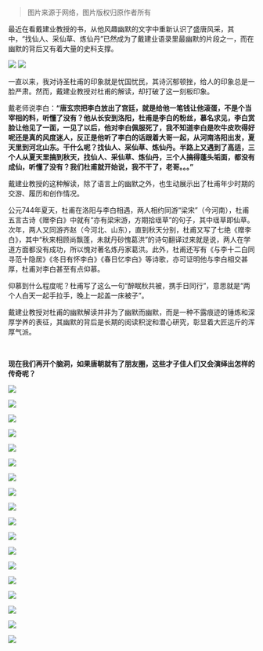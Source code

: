 >图片来源于网络，图片版权归原作者所有

最近在看戴建业教授的书，从他风趣幽默的文字中重新认识了盛唐风采，其中，“找仙人、采仙草、炼仙丹”已然成为了戴建业语录里最幽默的片段之一，而在幽默的背后又有着大量的史料支撑。

![](https://upload-images.jianshu.io/upload_images/6943526-8938abb22e6c956c.jpg?imageMogr2/auto-orient/strip%7CimageView2/2/w/1240)
![](https://upload-images.jianshu.io/upload_images/6943526-9458c0237f257a1d.jpg?imageMogr2/auto-orient/strip%7CimageView2/2/w/1240)

一直以来，我对诗圣杜甫的印象就是忧国忧民，其诗沉郁顿挫，给人的印象总是一脸严肃。然而，戴建业教授对杜甫的解读，却打破了这一刻板印象。

戴老师说李白：**“唐玄宗把李白放出了宫廷，就是给他一笔钱让他滚蛋，不是个当宰相的料，听懂了没有？他从长安到洛阳，杜甫是李白的粉丝，慕名求见，李白赏脸让他见了一面，一见了以后，他对李白佩服死了，我不知道李白是吹牛皮吹得好呢还是真的风度迷人，反正是他听了李白的话跟着大哥一起，从河南洛阳出发，夏天里到河北山东。干什么呢？找仙人、采仙草、炼仙丹。半路上又遇到了高适，三个人从夏天里搞到秋天，找仙人、采仙草、炼仙丹，三个人搞得蓬头垢面，都没有成仙，听懂了没有？我们杜甫就开始说，我不干了，老哥。。。”**

戴建业教授的这种解读，除了语言上的幽默之外，也生动展示出了杜甫年少时期的交游、履历和创作情况。

公元744年夏天，杜甫在洛阳与李白相遇，两人相约同游“梁宋”（今河南），杜甫五言古诗《赠李白》中就有“亦有梁宋游，方期拾瑶草”的句子，其中瑶草即仙草。次年，两人又同游齐赵（今河北、山东），直到秋天分别，杜甫又写了七绝《赠李白》，其中“秋来相顾尚飘蓬，未就丹砂愧葛洪”的诗句翻译过来就是说，两人在学道方面都没有成功，所以愧对著名炼丹家葛洪。此外，杜甫还写有《与李十二白同寻范十隐居》《冬日有怀李白》《春日忆李白》等诗歌，亦可证明他与李白相交甚厚，杜甫对李白甚至有点仰慕。

仰慕到什么程度呢？杜甫写了这么一句“醉眠秋共被，携手日同行”，意思就是“两个人白天一起手拉手，晚上一起盖一床被子”。

戴建业教授对杜甫的幽默解读并非为了幽默而幽默，而是一种不露痕迹的锤炼和深厚学养的表征，其幽默的背后是长期的阅读积淀和潜心研究，彰显着大匠运斤的浑厚气派。

<br/>

**现在我们再开个脑洞，如果唐朝就有了朋友圈，这些才子佳人们又会演绎出怎样的传奇呢？**

![](https://upload-images.jianshu.io/upload_images/6943526-85b1d4f449f83a04?imageMogr2/auto-orient/strip%7CimageView2/2/w/1240)

![](https://upload-images.jianshu.io/upload_images/6943526-1a5651025ffc1e8a?imageMogr2/auto-orient/strip%7CimageView2/2/w/1240)

![](https://upload-images.jianshu.io/upload_images/6943526-6136bfc21df00441?imageMogr2/auto-orient/strip%7CimageView2/2/w/1240)

![](https://upload-images.jianshu.io/upload_images/6943526-938ad437fd600c33?imageMogr2/auto-orient/strip%7CimageView2/2/w/1240)

![](https://upload-images.jianshu.io/upload_images/6943526-ebf8a480bf61fbe4?imageMogr2/auto-orient/strip%7CimageView2/2/w/1240)

![](https://upload-images.jianshu.io/upload_images/6943526-a7882b70526a5177?imageMogr2/auto-orient/strip%7CimageView2/2/w/1240)

![](https://upload-images.jianshu.io/upload_images/6943526-7cea18b4208ededc?imageMogr2/auto-orient/strip%7CimageView2/2/w/1240)

![](https://upload-images.jianshu.io/upload_images/6943526-4c11768b93bec507?imageMogr2/auto-orient/strip%7CimageView2/2/w/1240)

![](https://upload-images.jianshu.io/upload_images/6943526-903bda06afdc5e47?imageMogr2/auto-orient/strip%7CimageView2/2/w/1240)

![](https://upload-images.jianshu.io/upload_images/6943526-37c0604a1a62e857?imageMogr2/auto-orient/strip%7CimageView2/2/w/1240)

![](https://upload-images.jianshu.io/upload_images/6943526-5c09b94695327a96?imageMogr2/auto-orient/strip%7CimageView2/2/w/1240)

![](https://upload-images.jianshu.io/upload_images/6943526-431c58cfc183c393?imageMogr2/auto-orient/strip%7CimageView2/2/w/1240)

![](https://upload-images.jianshu.io/upload_images/6943526-abd120cf49b4feba?imageMogr2/auto-orient/strip%7CimageView2/2/w/1240)

![](https://upload-images.jianshu.io/upload_images/6943526-7531fca0e87c41c7?imageMogr2/auto-orient/strip%7CimageView2/2/w/1240)

![](https://upload-images.jianshu.io/upload_images/6943526-47ef04647a1be54f?imageMogr2/auto-orient/strip%7CimageView2/2/w/1240)

![](https://upload-images.jianshu.io/upload_images/6943526-4010726e6b3d5f76?imageMogr2/auto-orient/strip%7CimageView2/2/w/1240)

![](https://upload-images.jianshu.io/upload_images/6943526-4e381a5f7a30a3d0?imageMogr2/auto-orient/strip%7CimageView2/2/w/1240)

![](https://upload-images.jianshu.io/upload_images/6943526-91b99bc85de561bc.gif?imageMogr2/auto-orient/strip)

